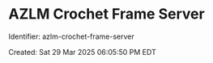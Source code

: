 # AZLM Crochet Frame Server

Identifier: azlm-crochet-frame-server

Created: Sat 29 Mar 2025 06:05:50 PM EDT
